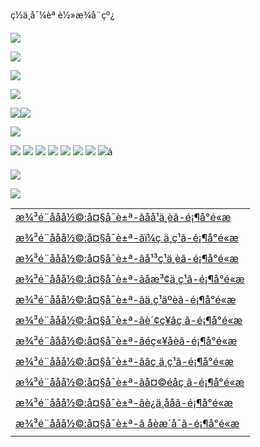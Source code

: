 ç½ä¸å¯¼èª è½»æ¾å¨çº¿




![](images/logo.png)

[![](images/lun111.jpg)](js.htm)

[![](images/11.png)](pj.htm)

[![](images/12.jpg)](js.htm)

[![](images/s_5.jpg)](pj.htm)[![](images/s_6.jpg)](js.htm)

[![](images/s1.jpg)](js.htm)

[![](images/001.png)](js.htm)  [![](images/002.png)](js.htm)  [![](images/003.png)](js.htm)  [![](images/004.png)](js.htm)  [![](images/005.png)](js.htm)  [![](images/006.png)](js.htm)  [![](images/007.png)](js.htm)  [![](images/008.png)](js.htm)ã

[![](images/8899.png)](pj.htm)

[![](images/3089x.png)](pj.htm)

|  |
| --- |
| [æ¾³é¨å­åå½©:å¤§å¯è±ª-ãåå¹ä¸èã-é¡¶å°é«æ](https://104.233.239.200:58002) |
| [æ¾³é¨å­åå½©:å¤§å¯è±ª-ãï¼ç ä¸­ç¹ã-é¡¶å°é«æ](https://104.233.239.200:58002) |
| [æ¾³é¨å­åå½©:å¤§å¯è±ª-ãå¹³ç¹ä¸èã-é¡¶å°é«æ](https://104.233.239.200:58002) |
| [æ¾³é¨å­åå½©:å¤§å¯è±ª-ãåæ³¢ä¸­ç¹ã-é¡¶å°é«æ](https://104.233.239.200:58002) |
| [æ¾³é¨å­åå½©:å¤§å¯è±ª-ãä¸­ç¹äºèã-é¡¶å°é«æ](https://104.233.239.200:58002) |
| [æ¾³é¨å­åå½©:å¤§å¯è±ª-ãè´¢ç¥âç ã-é¡¶å°é«æ](https://104.233.239.200:58002) |
| [æ¾³é¨å­åå½©:å¤§å¯è±ª-ãé­ç«¥å­èã-é¡¶å°é«æ](https://104.233.239.200:58002) |
| [æ¾³é¨å­åå½©:å¤§å¯è±ª-ãâç ä¸­ç¹ã-é¡¶å°é«æ](https://104.233.239.200:58002) |
| [æ¾³é¨å­åå½©:å¤§å¯è±ª-ãå¤©éå­ç ã-é¡¶å°é«æ](https://104.233.239.200:58002) |
| [æ¾³é¨å­åå½©:å¤§å¯è±ª-ãè¿ä¸­ååã-é¡¶å°é«æ](https://104.233.239.200:58002) |
| [æ¾³é¨å­åå½©:å¤§å¯è±ª-ã åèæ´å¯ã-é¡¶å°é«æ](https://104.233.239.200:58002) |